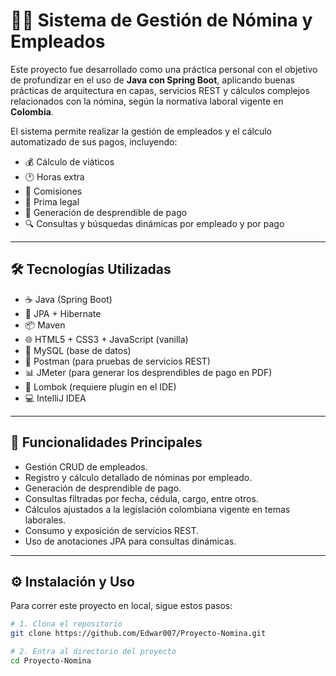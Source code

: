 # 👨‍💼 Sistema de Gestión de Nómina y Empleados

Este proyecto fue desarrollado como una práctica personal con el objetivo de profundizar en el uso de **Java con Spring Boot**, aplicando buenas prácticas de arquitectura en capas, servicios REST y cálculos complejos relacionados con la nómina, según la normativa laboral vigente en **Colombia**.

El sistema permite realizar la gestión de empleados y el cálculo automatizado de sus pagos, incluyendo:

- 💰 Cálculo de viáticos
- 🕐 Horas extra
- 💸 Comisiones
- 🎁 Prima legal
- 📄 Generación de desprendible de pago
- 🔍 Consultas y búsquedas dinámicas por empleado y por pago

---

## 🛠️ Tecnologías Utilizadas

- ☕ Java (Spring Boot)
- 🧱 JPA + Hibernate
- 📦 Maven
- 🌐 HTML5 + CSS3 + JavaScript (vanilla)
- 🧮 MySQL (base de datos)
- 🧪 Postman (para pruebas de servicios REST)
- 📊 JMeter (para generar los desprendibles de pago en PDF)
- 🧩 Lombok (requiere plugin en el IDE)
- 💻 IntelliJ IDEA

---

## 📁 Funcionalidades Principales

- Gestión CRUD de empleados.
- Registro y cálculo detallado de nóminas por empleado.
- Generación de desprendible de pago.
- Consultas filtradas por fecha, cédula, cargo, entre otros.
- Cálculos ajustados a la legislación colombiana vigente en temas laborales.
- Consumo y exposición de servicios REST.
- Uso de anotaciones JPA para consultas dinámicas.

---

## ⚙️ Instalación y Uso

Para correr este proyecto en local, sigue estos pasos:

```bash
# 1. Clona el repositorio
git clone https://github.com/Edwar007/Proyecto-Nomina.git

# 2. Entra al directorio del proyecto
cd Proyecto-Nomina
